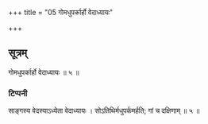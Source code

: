 +++
title = "05 गोमधुपर्कार्हो वेदाध्यायः"

+++
## सूत्रम्
गोमधुपर्कार्हो वेदाध्यायः ॥ ५ ॥  
### टिप्पनी
साङ्गस्य वेदस्याऽध्येता वेदाध्यायः । सोऽतिथिर्मधुपर्कमर्हति; गां च दक्षिणाम् ॥ ५ ॥  

